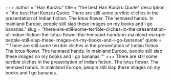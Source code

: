 +++
author = "Hari Kunzru"
title = "the best Hari Kunzru Quote"
description = "the best Hari Kunzru Quote: There are still some terrible cliches in the presentation of Indian fiction. The lotus flower. The hennaed hands. In mainland Europe, people still slap these images on my books and I go bananas."
slug = "there-are-still-some-terrible-cliches-in-the-presentation-of-indian-fiction-the-lotus-flower-the-hennaed-hands-in-mainland-europe-people-still-slap-these-images-on-my-books-and-i-go-bananas"
quote = '''There are still some terrible cliches in the presentation of Indian fiction. The lotus flower. The hennaed hands. In mainland Europe, people still slap these images on my books and I go bananas.'''
+++
There are still some terrible cliches in the presentation of Indian fiction. The lotus flower. The hennaed hands. In mainland Europe, people still slap these images on my books and I go bananas.
